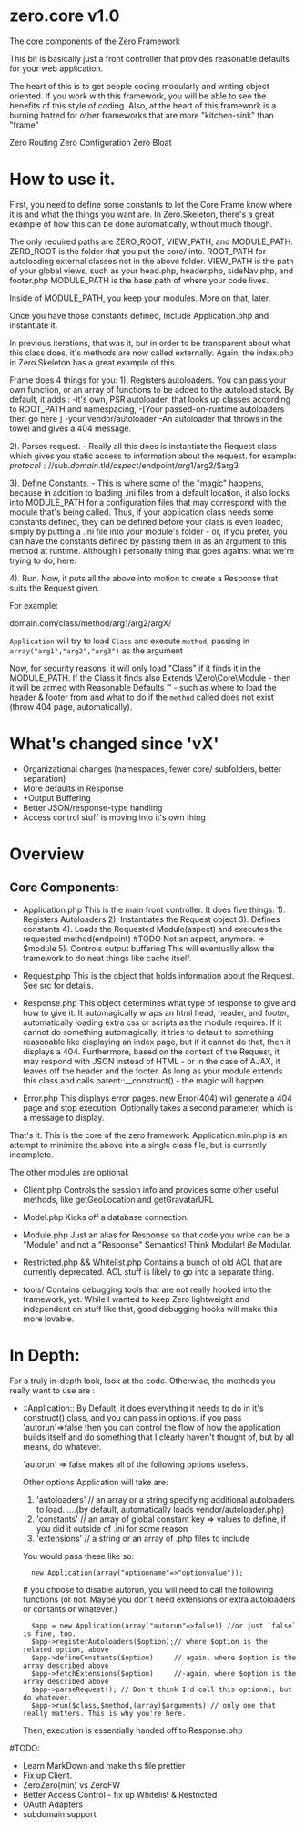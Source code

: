 # zero.core v1.0 
The core components of the Zero Framework

This bit is basically just a front controller that provides reasonable defaults for your web application. 

The heart of this is to get people coding modularly and writing object oriented. 
If you work with this framework, you will be able to see the benefits of this style of coding. 
Also, at the heart of this framework is a burning hatred for other frameworks that are more "kitchen-sink" than "frame"

Zero Routing 
Zero Configuration 
Zero Bloat

# How to use it. 


First, you need to define some constants to let the Core Frame know where it is and what the things you want are. 
In Zero.Skeleton, there's a great example of how this can be done automatically, without much though. 

The only required paths are ZERO_ROOT, VIEW_PATH, and MODULE_PATH. 
ZERO_ROOT is the folder that you put the core/ into.
ROOT_PATH for autoloading external classes not in the above folder. 
VIEW_PATH is the path of your global views, such as your head.php, header.php, sideNav.php, and footer.php
MODULE_PATH is the base path of where your code lives. 

Inside of MODULE_PATH, you keep your modules. More on that, later. 

Once you have those constants defined, 
Include Application.php and instantiate it. 

In previous iterations, that was it, but in order to be transparent about what this class does, it's methods are now called externally. 
Again, the index.php in Zero.Skeleton has a great example of this. 

Frame does 4 things for you: 
1). Registers autoloaders. You can pass your own function, or an array of functions to be added to the autoload stack. 
By default, it adds :
    -it's own, PSR autoloader, that looks up classes according to ROOT_PATH and namespacing, 
    -[Your passed-on-runtime autoloaders then go here ]
    -your vendor/autoloader
    -An autoloader that throws in the towel and gives a 404 message. 

2). Parses request. 
    - Really all this does is instantiate the Request class which gives you static access to information about the request. 
    for example: 
    $protocol://$sub.$domain.$tld/$aspect/$endpoint/$arg1/$arg2/$arg3

3). Define Constants. 
    - This is where some of the "magic" happens, because in addition to loading .ini files from a default location, it also looks into MODULE_PATH for a configuration files that may correspond with the module that's being called. Thus, if your application class needs some constants defined, they can be defined before your class is even loaded, simply by putting a .ini file into your module's folder
    - or, if you prefer, you can have the constants defined by passing them in as an argument to this method at runtime. Although I personally thing that goes against what we're trying to do, here. 

4). Run. 
    Now, it puts all the above into motion to create a Response that suits the Request given. 

For example: 

domain.com/class/method/arg1/arg2/argX/

`Application` will try to load `Class` and execute `method`, passing in `array("arg1","arg2","arg3")` as the argument 

Now, for security reasons, it will only load "Class" if it finds it in the MODULE_PATH. 
If the Class it finds also Extends \Zero\Core\Module - then it will be armed with Reasonable Defaults ™ - such as where to load the header & footer from
and what to do if the `method` called does not exist (throw 404 page, automatically). 



# What's changed since 'vX' 
- Organizational changes (namespaces, fewer core/ subfolders, better separation)
- More defaults in Response 
- +Output Buffering 
- Better JSON/response-type handling 
- Access control stuff is moving into it's own thing 

# Overview

## Core Components: 

- Application.php 
    This is the main front controller. It does five things: 
    1). Registers Autoloaders 
    2). Instantiates the Request object 
    3). Defines constants 
    4). Loads the Requested Module(aspect) and executes the requested method(endpoint) #TODO Not an aspect, anymore. => $module
    5). Controls output buffering This will eventually allow the framework to do neat things like cache itself. 

- Request.php 
    This is the object that holds information about the Request. See src for details. 

- Response.php 
    This object determines what type of response to give and how to give it. 
    It automagically wraps an html head, header, and footer, automatically loading extra css or scripts as the module requires.
    If it cannot do something automagically, it tries to default to something reasonable like displaying an index page, 
    but if it cannot do that, then it displays a 404. 
    Furthermore, based on the context of the Request, it may respond with JSON instead of HTML - or in the case of AJAX, 
    it leaves off the header and the footer. 
    As long as your module extends this class and calls parent::__construct() - the magic will happen.

- Error.php 
    This displays error pages. new Error(404) will generate a 404 page and stop execution. 
    Optionally takes a second parameter, which is a message to display. 

That's it. This is the core of the zero framework. Application.min.php is an attempt to minimize the above into a single class file, but is currently incomplete. 

The other modules are optional: 

- Client.php 
    Controls the session info and provides some other useful methods, like getGeoLocation and getGravatarURL

- Model.php
    Kicks off a database connection. 

- Module.php 
    Just an alias for Response so that code you write can be a "Module" and not a "Response" Semantics! Think Modular! *Be* Modular.

- Restricted.php && Whitelist.php
    Contains a bunch of old ACL that are currently deprecated. ACL stuff is likely to go into a separate thing. 

- tools/ 
    Contains debugging tools that are not really hooked into the framework, yet. While I wanted to keep Zero lightweight and independent on stuff like that, good debugging hooks will make this more lovable.

# In Depth: 

For a truly in-depth look, look at the code. Otherwise, the methods you really want to use are : 

- ::Application::
    By Default, it does everything it needs to do in it's construct() class, and you can pass in options. 
    if you pass 'autorun'=>false then you can control the flow of how the application builds itself and do something
    that I clearly haven't thought of, but by all means, do whatever. 

    'autorun' => false makes all of the following options useless. 

    Other options Application will take are: 
    1. 'autoloaders' // an array or a string specifying additional autoloaders to load. 
    ....(by default, automatically loads vendor/autoloader.php)
    2. 'constants'   // an array of global constant key => values to define, if you did it outside of .ini for some reason
    3. 'extensions'  // a string or an array of .php files to include
    
    You would pass these like so: 

        new Application(array("optionname"=>"optionvalue"));

    If you choose to disable autorun, you will need to call the following functions 
    (or not. Maybe you don't need extensions or extra autoloaders or contants or whatever.)

        $app = new Application(array("autorun"=>false)) //or just `false` is fine, too.
        $app->registerAutoloaders($option);// where $option is the related option, above
        $app->defineConstants($option)     // again, where $option is the array described above
        $app->fetchExtensions($option)     //-again, where $option is the array described above
        $app->parseRequest(); // Don't think I'd call this optional, but do whatever. 
        $app->run($class,$method,(array)$arguments) // only one that really matters. This is why you're here. 

    Then, execution is essentially handed off to Response.php


#TODO: 

- Learn MarkDown and make this file prettier
- Fix up Client. 
- ZeroZero(min) vs ZeroFW 
- Better Access Control  - fix up Whitelist & Restricted 
- OAuth Adapters
- subdomain support
